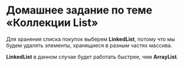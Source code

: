 # Домашнее задание по теме «Коллекции List»
 Для хранения списка покупок выберем **LinkedList**, потому что мы будем удалять элементы, хранящиеся в разным частях массива.
 
 **LinkedList** в данном случае будет работать быстрее, чем **ArrayList**.
